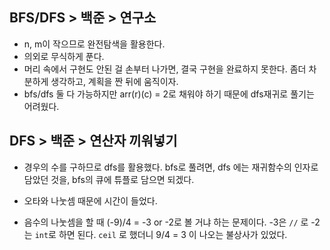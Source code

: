## BFS/DFS > 백준 > 연구소

- n, m이 작으므로 완전탐색을 활용한다.
- 의외로 무식하게 푼다. 
- 머리 속에서 구현도 안된 걸 손부터 나가면, 결국 구현을 완료하지 못한다. 좀더 차분하게 생각하고, 계획을 짠 뒤에 움직이자.
- bfs/dfs 둘 다 가능하지만 arr(r)(c) = 2로 채워야 하기 때문에 dfs재귀로 풀기는 어려웠다.



## DFS > 백준 > 연산자 끼워넣기

- 경우의 수를 구하므로 dfs를 활용했다. 
  bfs로 풀려면, dfs 에는 재귀함수의 인자로 담았던 것을, bfs의 큐에 튜플로 담으면 되겠다.

- 오타와 나눗셈 때문에 시간이 들었다.
- 음수의 나눗셈을 할 때 (-9)/4 = -3 or -2로 볼 거냐 하는 문제이다. -3은 `//` 로 -2는 `int`로 하면 된다. `ceil` 로 했더니 9/4 = 3 이 나오는 불상사가 있었다.

